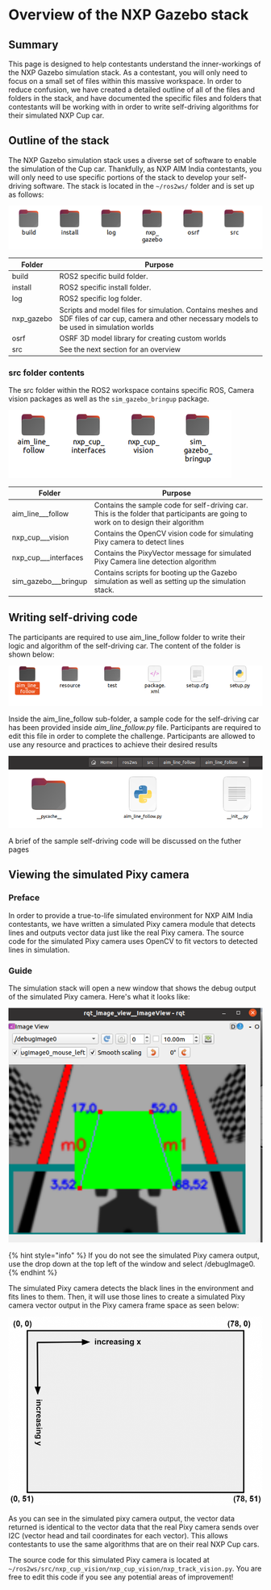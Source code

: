 # Overview of the NXP Gazebo stack

## Summary

This page is designed to help contestants understand the inner-workings of the NXP Gazebo simulation stack. As a contestant, you will only need to focus on a small set of files within this massive workspace. In order to reduce confusion, we have created a detailed outline of all of the files and folders in the stack, and have documented the specific files and folders that contestants will be working with in order to write self-driving algorithms for their simulated NXP Cup car.

## Outline of the stack

The NXP Gazebo simulation stack uses a diverse set of software to enable the simulation of the Cup car. Thankfully, as NXP AIM India contestants, you will only need to use specific portions of the stack to develop your self-driving software. The stack is located in the `~/ros2ws/` folder and is set up as follows:

![](<.gitbook/assets/image (8).png>)

| Folder      | Purpose                                                                                                                                              |
| ----------- | ---------------------------------------------------------------------------------------------------------------------------------------------------- |
| build       | ROS2 specific build folder.                                                                                                                          |
| install     | ROS2 specific install folder.                                                                                                                        |
| log         | ROS2 specific log folder.                                                                                                                            |
| nxp\_gazebo | Scripts and model files for simulation. Contains meshes and SDF files of car cup, camera and other necessary models to be used in simulation worlds  |
| osrf        | OSRF 3D model library for creating custom worlds                                                                                                     |
| src         | See the next section for an overview                                                                                                                 |

### src folder contents

The src folder within the ROS2 workspace contains specific ROS, Camera vision packages as well as the `sim_gazebo_bringup` package.

![](<.gitbook/assets/image (9).png>)

| Folder                 | Purpose                                                                                                                            |
| ---------------------- | ---------------------------------------------------------------------------------------------------------------------------------- |
| aim\_line_\__follow    | Contains the sample code for self-driving car. This is the folder that participants are going to work on to design their algorithm |
| nxp\_cup_\__vision     | Contains the OpenCV vision code for simulating Pixy camera to detect lines                                                         |
| nxp\_cup_\__interfaces | Contains the PixyVector message for simulated Pixy Camera line detection algorithm                                                 |
| sim\_gazebo_\__bringup | Contains scripts for booting up the Gazebo simulation as well as setting up the simulation stack.                                  |

## Writing self-driving code

The participants are required to use aim\_line\_follow folder to write their logic and algorithm of the self-driving car. The content of the folder is shown below:

![](<.gitbook/assets/Screenshot from 2021-04-06 16-40-01.png>)

Inside the aim\_line\_follow sub-folder, a sample code for the self-driving car has been provided inside _aim\_line\_follow.py_  file. Participants are required to edit this file in order to complete the challenge. Participants are allowed to use any resource and practices to achieve their desired results

![](<.gitbook/assets/Screenshot from 2021-04-06 16-38-31.png>)

A brief of the sample self-driving code will be discussed on the futher pages

## Viewing the simulated Pixy camera <a href="#viewing-the-simulated-pixy-camera" id="viewing-the-simulated-pixy-camera"></a>

### Preface <a href="#preface" id="preface"></a>

In order to provide a true-to-life simulated environment for NXP AIM India contestants, we have written a simulated Pixy camera module that detects lines and outputs vector data just like the real Pixy camera. The source code for the simulated Pixy camera uses OpenCV to fit vectors to detected lines in simulation.

### Guide

The simulation stack will open a new window that shows the debug output of the simulated Pixy camera. Here's what it looks like:

![](.gitbook/assets/qt.png)

{% hint style="info" %}
If you do not see the simulated Pixy camera output, use the drop down at the top left of the window and select /debugImage0.
{% endhint %}

The simulated Pixy camera detects the black lines in the environment and fits lines to them. Then, it will use those lines to create a simulated Pixy camera vector output in the Pixy camera frame space as seen below:

![](<.gitbook/assets/image (5).png>)

As you can see in the simulated pixy camera output, the vector data returned is identical to the vector data that the real Pixy camera sends over I2C (vector head and tail coordinates for each vector). This allows contestants to use the same algorithms that are on their real NXP Cup cars.

The source code for this simulated Pixy camera is located at `~/ros2ws/src/nxp_cup_vision/nxp_cup_vision/nxp_track_vision.py` ​. You are free to edit this code if you see any potential areas of improvement!
